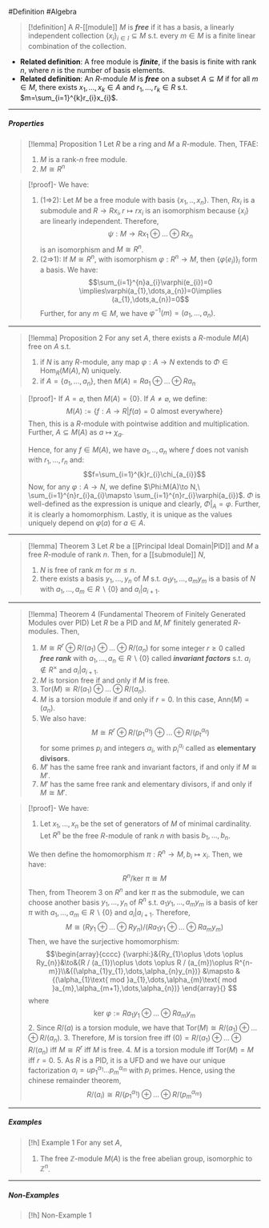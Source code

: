 #Definition #Algebra 

> [!definition]
> A $R$-[[module]] $M$ is ***free*** if it has a basis, a linearly independent collection $\{ x_{i} \}_{i\in I}\subseteq M$ s.t. every $m\in M$ is a finite linear combination of the collection.
- **Related definition**: A free module is ***finite***, if the basis is finite with rank $n$, where $n$ is the number of basis elements.
- **Related definition**: An $R$-module $M$ is ***free*** on a subset $A\subseteq M$ if for all $m\in M$, there exists $x_{1},\dots,x_{k}\in A$ and $r_{1},\dots,r_{k}\in R$ s.t. $m=\sum_{i=1}^{k}r_{i}x_{i}$.
---
##### Properties
> [!lemma] Proposition 1
> Let $R$ be a ring and $M$ a $R$-module. Then, TFAE:
> 1. $M$ is a rank-$n$ free module.
> 2. $M\cong R^n$

> [!proof]-
> We have:
> 1. (1=>2): Let $M$ be a free module with basis $\{ x_{1},..,x_{n} \}$. Then, $Rx_{i}$ is a submodule and $R\to Rx_{i},r\mapsto rx_{i}$ is an isomorphism because $\{ x_{i} \}$ are linearly independent. Therefore, $$\psi:M\to Rx_{1}\oplus \dots \oplus  Rx_{n} $$is an isomorphism and $M\cong R^n$.
> 2. (2=>1): If $M\cong R^n$, with isomorphism $\varphi:R^n\to M$, then $\{ \varphi(e_{i}) \}_{i}$ form a basis. We have: $$\sum_{i=1}^{n}a_{i}\varphi(e_{i})=0 \implies\varphi(a_{1},\dots,a_{n})=0\implies (a_{1},\dots,a_{n})=0$$Further, for any $m\in M$, we have $\varphi ^{-1}(m)=(a_{1},\dots,a_{n})$.
---
> [!lemma] Proposition 2
> For any set $A$, there exists a $R$-module $M(A)$ free on $A$ s.t. 
> 1. if $N$ is any $R$-module, any map $\varphi:A\to N$ extends to $\Phi\in \text{Hom}_{R}(M(A),N)$ uniquely.
> 2. if $A=\{ a_{1},\dots,a_{n} \}$, then $M(A)=Ra_{1}\oplus\dots \oplus Ra_{n}$ 

> [!proof]-
> If $A=\varnothing$, then $M(A)=\{ 0 \}$. If $A\neq \varnothing$, we define: $$M(A):=\{ f:A\to R| f(a)=0\text{ almost everywhere} \}$$Then, this is a $R$-module with pointwise addition and multiplication. Further, $A\subseteq M(A)$ as $a\mapsto \chi_{a}$. 
> 
> Hence, for any $f\in M(A)$, we have $a_{1},..,a_{n}$ where $f$ does not vanish with $r_{1},\dots,r_{n}$ and: $$f=\sum_{i=1}^{k}r_{i}\chi_{a_{i}}$$Now, for any $\varphi:A\to N$, we define $\Phi:M(A)\to N,\ \sum_{i=1}^{n}r_{i}a_{i}\mapsto \sum_{i=1}^{n}r_{i}\varphi(a_{i})$. $\Phi$ is well-defined as the expression is unique and clearly, $\Phi|_{A}=\varphi$. Further, it is clearly a homomorphism. Lastly, it is unique as the values uniquely depend on $\varphi(a)$ for $a\in A$. 
---
> [!lemma] Theorem 3
> Let $R$ be a [[Principal Ideal Domain|PID]] and $M$ a free $R$-module of rank $n$. Then, for a [[submodule]] $N$, 
> 1. $N$ is free of rank $m$ for $m\leq n$.
> 2. there exists a basis $y_{1},\dots,y_{n}$ of $M$ s.t. $a_{1}y_{1},\dots,a_{m}y_{m}$ is a basis of $N$ with $a_{1},\dots,a_{m}\in R \backslash\{ 0 \}$ and $a_{i}|a_{i+1}.$
---
> [!lemma] Theorem 4 (Fundamental Theorem of Finitely Generated Modules over PID)
> Let $R$ be a PID and $M,M'$ finitely generated $R$-modules. Then,
> 1. $M\cong R^r\oplus R/(a_{1})\oplus\dots \oplus R / (a_{n})$ for some integer $r\geq 0$ called ***free rank*** with $a_{1},\dots,a_{n}\in R \backslash\{ 0 \}$ called ***invariant factors*** s.t. $a_{i}\notin R^\times$ and $a_{i}|a_{i+1}$.  
> 2. $M$ is torsion free if and only if $M$ is free.
> 3. $\text{Tor}(M)\cong R / (a_{1})\oplus\dots \oplus R / (a_{n})$.
> 4. $M$ is a torsion module if and only if $r=0$. In this case, $\text{Ann}(M)=(a_{n})$.
> 5. We also have: $$M\cong R^r\oplus R / (p_{1}^{\alpha_{1}})\oplus \dots \oplus R / (p_{t}^{\alpha_{t}})$$for some primes $p_{i}$ and integers $\alpha_{i}$, with $p_{i}^{\alpha_{i}}$ called as **elementary divisors**.
> 6. $M'$ has the same free rank and invariant factors, if and only if $M\cong M'$.
> 7. $M'$ has the same free rank and elementary divisors, if and only if $M\cong M'$.

> [!proof]-
> We have:
> 1. Let $x_{1},\dots,x_{n}$ be the set of generators of $M$ of minimal cardinality. Let $R^n$ be the free $R$-module of rank $n$ with basis $b_{1},\dots,b_{n}$. 
> 
> 	We then define the homomorphism $\pi:R^n\to M,b_{i}\mapsto x_{i}$. Then, we have: $$R^n / \text{ker }\pi\cong M$$Then, from Theorem 3 on $R^n$ and $\text{ker }\pi$ as the submodule, we can choose another basis $y_{1},\dots,y_{n}$ of $R^n$ s.t. $a_{1}y_{1},\dots,a_{m}y_{m}$ is a basis of $\text{ker }\pi$ with $a_{1},\dots,a_{m}\in R \backslash\{ 0 \}$ and $a_{i}|a_{i+1}$. Therefore, $$M\cong (Ry_{1}\oplus \dots \oplus Ry_{n}) / (Ra_{1}y_{1}\oplus \dots \oplus Ra_{m}y_{m})$$Then, we have the surjective homomorphism: $$\begin{array}{cccc} {\varphi:}&{Ry_{1}\oplus \dots \oplus Ry_{n}}&\to&{R / (a_{1})\oplus \dots \oplus R / (a_{m})\oplus R^{n-m}}\\&{(\alpha_{1}y_{1},\dots,\alpha_{n}y_{n})} &\mapsto & {(\alpha_{1}\text{ mod }a_{1},\dots,\alpha_{m}\text{ mod }a_{m},\alpha_{m+1},\dots,\alpha_{n})} \end{array}{} $$where $$\text{ker }\varphi:=Ra_{1}y_{1}\oplus \dots \oplus  Ra_{m}y_{m}$$
> 2. Since $R / (a)$ is a torsion module, we have that $\text{Tor}(M)\cong R / (a_{1})\oplus\dots \oplus R / (a_{n})$.
> 3. Therefore, $M$ is torsion free iff $(0)=R / (a_{1})\oplus\dots \oplus R / (a_{n})$ iff $M\cong R^r$ iff $M$ is free.
> 4. $M$ is a torsion module iff $\text{Tor}(M)=M$ iff $r=0$. 
> 5. As $R$ is a PID, it is a UFD and we have our unique factorization $a_{i}=up_{1}^{\alpha_{1}}\dots p_{m}^{\alpha_{m}}$ with $p_{i}$ primes. Hence, using the chinese remainder theorem, $$R / (a_{i})\cong R / (p_{1}^{\alpha_{1}})\oplus \dots \oplus R / (p_{m}^{\alpha_{m}})$$
---
##### Examples
> [!h] Example 1
> For any set $A$, 
> 1. The free $\mathbb{Z}$-module $M(A)$ is the free abelian group, isomorphic to $\mathbb{Z}^n$.
---
##### Non-Examples
> [!h] Non-Example 1
> 